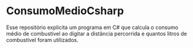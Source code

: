 # ConsumoMedioCsharp
Esse repositório explicita um programa em C# que calcula o consumo médio de combustível ao digitar a distância percorrida e quantos litros de combustível foram utilizados.
